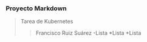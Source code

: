    ### Proyecto Markdown  ###
   > Tarea de Kubernetes
   >> Francisco Ruiz Suárez
   -Lista
    *Lista
    +Lista
